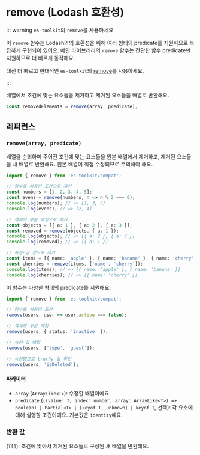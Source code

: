 # remove (Lodash 호환성)

::: warning `es-toolkit`의 `remove`를 사용하세요

이 `remove` 함수는 Lodash와의 호환성을 위해 여러 형태의 predicate를 지원하므로 복잡하게 구현되어 있어요. 메인 라이브러리의 `remove` 함수는 간단한 함수 predicate만 지원하므로 더 빠르게 동작해요.

대신 더 빠르고 현대적인 `es-toolkit`의 [remove](../../array/remove.md)를 사용하세요.

:::

배열에서 조건에 맞는 요소들을 제거하고 제거된 요소들을 배열로 반환해요.

```typescript
const removedElements = remove(array, predicate);
```

## 레퍼런스

### `remove(array, predicate)`

배열을 순회하며 주어진 조건에 맞는 요소들을 원본 배열에서 제거하고, 제거된 요소들을 새 배열로 반환해요. 원본 배열이 직접 수정되므로 주의해야 해요.

```typescript
import { remove } from 'es-toolkit/compat';

// 함수를 사용한 조건으로 제거
const numbers = [1, 2, 3, 4, 5];
const evens = remove(numbers, n => n % 2 === 0);
console.log(numbers); // => [1, 3, 5]
console.log(evens); // => [2, 4]

// 객체의 부분 매칭으로 제거
const objects = [{ a: 1 }, { a: 2 }, { a: 3 }];
const removed = remove(objects, { a: 1 });
console.log(objects); // => [{ a: 2 }, { a: 3 }]
console.log(removed); // => [{ a: 1 }]

// 속성-값 쌍으로 제거
const items = [{ name: 'apple' }, { name: 'banana' }, { name: 'cherry' }];
const cherries = remove(items, ['name', 'cherry']);
console.log(items); // => [{ name: 'apple' }, { name: 'banana' }]
console.log(cherries); // => [{ name: 'cherry' }]
```

이 함수는 다양한 형태의 predicate를 지원해요.

```typescript
import { remove } from 'es-toolkit/compat';

// 함수를 사용한 조건
remove(users, user => user.active === false);

// 객체의 부분 매칭
remove(users, { status: 'inactive' });

// 속성-값 배열
remove(users, ['type', 'guest']);

// 속성명으로 truthy 값 확인
remove(users, 'isDeleted');
```

#### 파라미터

- `array` (`ArrayLike<T>`): 수정할 배열이에요.
- `predicate` (`((value: T, index: number, array: ArrayLike<T>) => boolean) | Partial<T> | [keyof T, unknown] | keyof T`, 선택): 각 요소에 대해 실행할 조건이에요. 기본값은 `identity`예요.

### 반환 값

(`T[]`): 조건에 맞아서 제거된 요소들로 구성된 새 배열을 반환해요.
